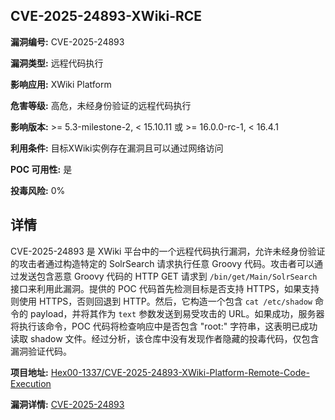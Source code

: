 ## CVE-2025-24893-XWiki-RCE

**漏洞编号:** CVE-2025-24893

**漏洞类型:** 远程代码执行

**影响应用:** XWiki Platform

**危害等级:** 高危，未经身份验证的远程代码执行

**影响版本:** >= 5.3-milestone-2, < 15.10.11 或 >= 16.0.0-rc-1, < 16.4.1

**利用条件:** 目标XWiki实例存在漏洞且可以通过网络访问

**POC 可用性:** 是

**投毒风险:** 0%

## 详情

CVE-2025-24893 是 XWiki 平台中的一个远程代码执行漏洞，允许未经身份验证的攻击者通过构造特定的 SolrSearch 请求执行任意 Groovy 代码。攻击者可以通过发送包含恶意 Groovy 代码的 HTTP GET 请求到 `/bin/get/Main/SolrSearch` 接口来利用此漏洞。提供的 POC 代码首先检测目标是否支持 HTTPS，如果支持则使用 HTTPS，否则回退到 HTTP。然后，它构造一个包含 `cat /etc/shadow` 命令的 payload，并将其作为 `text` 参数发送到易受攻击的 URL。如果成功，服务器将执行该命令，POC 代码将检查响应中是否包含 "root:" 字符串，这表明已成功读取 shadow 文件。经过分析，该仓库中没有发现作者隐藏的投毒代码，仅包含漏洞验证代码。

**项目地址:** [Hex00-1337/CVE-2025-24893-XWiki-Platform-Remote-Code-Execution](https://github.com/Hex00-1337/CVE-2025-24893-XWiki-Platform-Remote-Code-Execution)

**漏洞详情:** [CVE-2025-24893](https://nvd.nist.gov/vuln/detail/CVE-2025-24893)